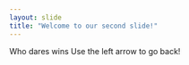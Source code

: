 ```yaml
---
layout: slide
title: "Welcome to our second slide!"
---
```

Who dares wins
Use the left arrow to go back!
